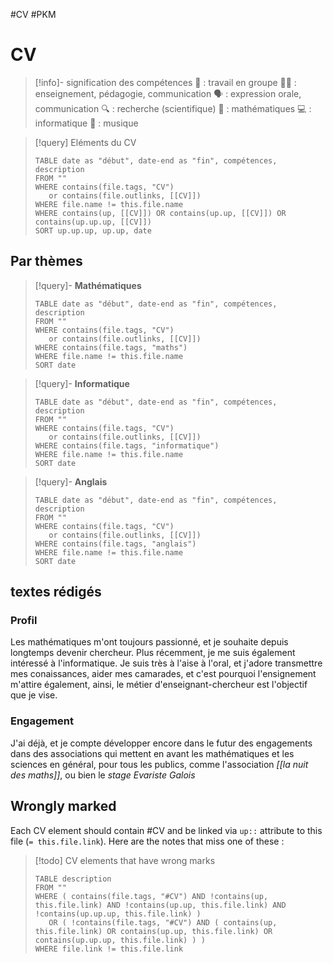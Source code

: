 #CV #PKM
# CV


> [!info]- signification des compétences
> 🤝 : travail en groupe
> 🧑‍🏫 : enseignement, pédagogie, communication
> 🗣 : expression orale, communication
> 🔍 : recherche (scientifique)
> 🧮 : mathématiques 
> 💻 : informatique
> 🎵 : musique

> [!query] Eléments du CV
> ```dataview
> TABLE date as "début", date-end as "fin", compétences, description
> FROM ""
> WHERE contains(file.tags, "CV")
>    or contains(file.outlinks, [[CV]])
> WHERE file.name != this.file.name
> WHERE contains(up, [[CV]]) OR contains(up.up, [[CV]]) OR contains(up.up.up, [[CV]])
> SORT up.up.up, up.up, date
> ```



## Par thèmes

> [!query]- **Mathématiques**
> ```dataview
> TABLE date as "début", date-end as "fin", compétences, description
> FROM ""
> WHERE contains(file.tags, "CV")
>    or contains(file.outlinks, [[CV]])
> WHERE contains(file.tags, "maths")
> WHERE file.name != this.file.name
> SORT date
> ```

> [!query]- **Informatique**
> ```dataview
> TABLE date as "début", date-end as "fin", compétences, description
> FROM ""
> WHERE contains(file.tags, "CV")
>    or contains(file.outlinks, [[CV]])
> WHERE contains(file.tags, "informatique")
> WHERE file.name != this.file.name
> SORT date
> ```

> [!query]- **Anglais**
> ```dataview
> TABLE date as "début", date-end as "fin", compétences, description
> FROM ""
> WHERE contains(file.tags, "CV")
>    or contains(file.outlinks, [[CV]])
> WHERE contains(file.tags, "anglais")
> WHERE file.name != this.file.name
> SORT date
> ```

## textes rédigés

### Profil

Les mathématiques m'ont toujours passionné, et je souhaite depuis longtemps devenir chercheur. Plus récemment, je me suis également intéressé à l'informatique.
Je suis très à l'aise à l'oral, et j'adore transmettre mes conaissances, aider mes camarades, et c'est pourquoi l'ensignement m'attire également, ainsi, le métier d'enseignant-chercheur est l'objectif que je vise.

### Engagement 

J'ai déjà, et je compte développer encore dans le futur des engagements dans des associations qui mettent en avant les mathématiques et les sciences en général, pour tous les publics, comme l'association _[[la nuit des maths]]_, ou bien le _stage Evariste Galois_


## Wrongly marked
Each CV element should contain #CV and be linked via `up::` attribute to this file (`= this.file.link`). Here are the notes that miss one of these :
> [!todo] CV elements that have wrong marks
> ```dataview
> TABLE description
> FROM ""
> WHERE ( contains(file.tags, "#CV") AND !contains(up, this.file.link) AND !contains(up.up, this.file.link) AND !contains(up.up.up, this.file.link) )
>    OR ( !contains(file.tags, "#CV") AND ( contains(up, this.file.link) OR contains(up.up, this.file.link) OR contains(up.up.up, this.file.link) ) )
> WHERE file.link != this.file.link
> ```
